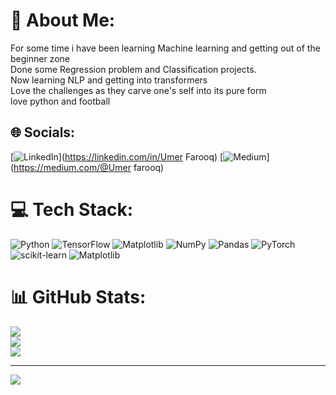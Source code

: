 # 💫 About Me:
For some time i have been learning Machine learning and getting out of the beginner zone<br>Done some Regression problem and Classification projects. <br>Now learning NLP and getting into transformers<br>Love the challenges as they carve one's self into its pure form<br>love python and football


## 🌐 Socials:
[![LinkedIn](https://img.shields.io/badge/LinkedIn-%230077B5.svg?logo=linkedin&logoColor=white)](https://linkedin.com/in/Umer Farooq) [![Medium](https://img.shields.io/badge/Medium-12100E?logo=medium&logoColor=white)](https://medium.com/@Umer farooq) 

# 💻 Tech Stack:
![Python](https://img.shields.io/badge/python-3670A0?style=for-the-badge&logo=python&logoColor=ffdd54) ![TensorFlow](https://img.shields.io/badge/TensorFlow-%23FF6F00.svg?style=for-the-badge&logo=TensorFlow&logoColor=white) ![Matplotlib](https://img.shields.io/badge/Matplotlib-%23ffffff.svg?style=for-the-badge&logo=Matplotlib&logoColor=black) ![NumPy](https://img.shields.io/badge/numpy-%23013243.svg?style=for-the-badge&logo=numpy&logoColor=white) ![Pandas](https://img.shields.io/badge/pandas-%23150458.svg?style=for-the-badge&logo=pandas&logoColor=white) ![PyTorch](https://img.shields.io/badge/PyTorch-%23EE4C2C.svg?style=for-the-badge&logo=PyTorch&logoColor=white) ![scikit-learn](https://img.shields.io/badge/scikit--learn-%23F7931E.svg?style=for-the-badge&logo=scikit-learn&logoColor=white) ![Matplotlib](https://img.shields.io/badge/Matplotlib-%23ffffff.svg?style=for-the-badge&logo=Matplotlib&logoColor=black)
# 📊 GitHub Stats:
![](https://github-readme-stats.vercel.app/api?username=umer-farooq230&theme=dark&hide_border=false&include_all_commits=false&count_private=false)<br/>
![](https://github-readme-streak-stats.herokuapp.com/?user=umer-farooq230&theme=dark&hide_border=false)<br/>
![](https://github-readme-stats.vercel.app/api/top-langs/?username=umer-farooq230&theme=dark&hide_border=false&include_all_commits=false&count_private=false&layout=compact)

---
[![](https://visitcount.itsvg.in/api?id=umer-farooq230&icon=6&color=4)](https://visitcount.itsvg.in)

<!-- Proudly created with GPRM ( https://gprm.itsvg.in ) -->

